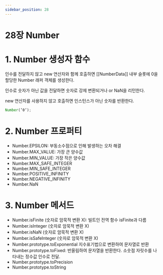 ```yaml
---
sidebar_position: 28
---
```


# 28장 Number

# 1. Number 생성자 함수

인수를 전달하지 않고 new 연산자와 함께 호출하면 [[NumberData]] 내부 슬롯에 0을 할당한 Number 래퍼 객체를 생성한다.

인수로 숫자가 아닌 값을 전달하면 숫자로 강제 변환되거나 or NaN을 리턴한다.

new 연산자를 사용하지 않고 호출하면 인스턴스가 아닌 숫자를 반환한다.

```jsx
Number(’0’);
```

# 2. Number 프로퍼티

- Number.EPSILON: 부동소수점으로 인해 발생하는 오차 해결
- Number.MAX_VALUE: 가장 큰 양수값
- Number.MIN_VALUE: 가장 작은 양수값
- Number.MAX_SAFE_INTEGER
- Number.MIN_SAFE_INTEGER
- Number.POSITIVE_INFINITY
- Number.NEGATIVE_INFINITY
- Number.NaN

# 3. Number 메서드

- Number.isFinite (숫자로 암묵적 변환 X): 빌트인 전역 함수 isFinite과 다름
- Number.isInteger (숫자로 암묵적 변환 X)
- Number.isNaN (숫자로 암묵적 변환 X)
- Number.isSafeInteger  (숫자로 암묵적 변환 X)
- Number.prototype.toExponential 지수표기법으로 변환하여 문자열로 반환
- Number.prototype.toFixed: 반올림하여 문자열을 반환한다. 소숫점 자릿수를 나타내는 정수값 인수로 전달.
- Number.prototype.toPrecision
- Number.prototype.toString